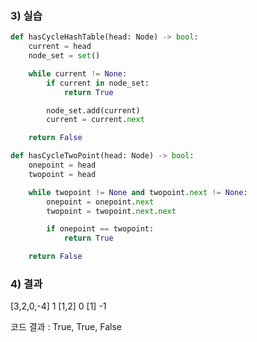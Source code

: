 ### 3) 실습
```python
def hasCycleHashTable(head: Node) -> bool:
    current = head
    node_set = set()

    while current != None:
        if current in node_set:
            return True

        node_set.add(current)
        current = current.next

    return False
```

```python
def hasCycleTwoPoint(head: Node) -> bool:
    onepoint = head
    twopoint = head

    while twopoint != None and twopoint.next != None:
        onepoint = onepoint.next
        twopoint = twopoint.next.next

        if onepoint == twopoint:
            return True

    return False
```
### 4) 결과
[3,2,0,-4]
1
[1,2]
0
[1]
-1

코드 결과 : True, True, False